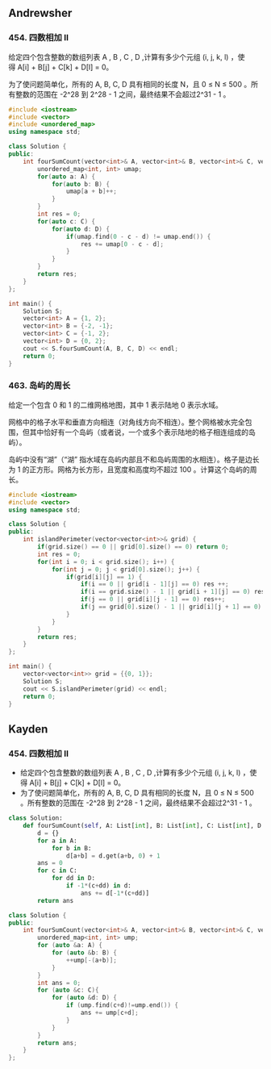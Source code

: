 ## Andrewsher

### 454. 四数相加 II
给定四个包含整数的数组列表 A , B , C , D ,计算有多少个元组 (i, j, k, l) ，使得 A[i] + B[j] + C[k] + D[l] = 0。

为了使问题简单化，所有的 A, B, C, D 具有相同的长度 N，且 0 ≤ N ≤ 500 。所有整数的范围在 -2^28 到 2^28 - 1 之间，最终结果不会超过2^31 - 1 。

``` C++
#include <iostream>
#include <vector>
#include <unordered_map>
using namespace std;

class Solution {
public:
    int fourSumCount(vector<int>& A, vector<int>& B, vector<int>& C, vector<int>& D) {
        unordered_map<int, int> umap;
        for(auto a: A) {
            for(auto b: B) {
                umap[a + b]++;
            }
        }
        int res = 0;
        for(auto c: C) {
            for(auto d: D) {
                if(umap.find(0 - c - d) != umap.end()) {
                    res += umap[0 - c - d];
                }
            }
        }
        return res;
    }
};

int main() {
    Solution S;
    vector<int> A = {1, 2};
    vector<int> B = {-2, -1};
    vector<int> C = {-1, 2};
    vector<int> D = {0, 2};
    cout << S.fourSumCount(A, B, C, D) << endl;
    return 0;
}

```

### 463. 岛屿的周长

给定一个包含 0 和 1 的二维网格地图，其中 1 表示陆地 0 表示水域。

网格中的格子水平和垂直方向相连（对角线方向不相连）。整个网格被水完全包围，但其中恰好有一个岛屿（或者说，一个或多个表示陆地的格子相连组成的岛屿）。

岛屿中没有“湖”（“湖” 指水域在岛屿内部且不和岛屿周围的水相连）。格子是边长为 1 的正方形。网格为长方形，且宽度和高度均不超过 100 。计算这个岛屿的周长。

``` C++
#include <iostream>
#include <vector>
using namespace std;

class Solution {
public:
    int islandPerimeter(vector<vector<int>>& grid) {
        if(grid.size() == 0 || grid[0].size() == 0) return 0;
        int res = 0;
        for(int i = 0; i < grid.size(); i++) {
            for(int j = 0; j < grid[0].size(); j++) {
                if(grid[i][j] == 1) {
                    if(i == 0 || grid[i - 1][j] == 0) res ++;
                    if(i == grid.size() - 1 || grid[i + 1][j] == 0) res++;
                    if(j == 0 || grid[i][j - 1] == 0) res++;
                    if(j == grid[0].size() - 1 || grid[i][j + 1] == 0) res++;
                }
            }
        }
        return res;
    }
};

int main() {
    vector<vector<int>> grid = {{0, 1}};
    Solution S;
    cout << S.islandPerimeter(grid) << endl;
    return 0;
}
```


## Kayden

### 454. 四数相加 II

* 给定四个包含整数的数组列表 A , B , C , D ,计算有多少个元组 (i, j, k, l) ，使得 A[i] + B[j] + C[k] + D[l] = 0。
* 为了使问题简单化，所有的 A, B, C, D 具有相同的长度 N，且 0 ≤ N ≤ 500 。所有整数的范围在 -2^28 到 2^28 - 1 之间，最终结果不会超过2^31 - 1 。

```Python
class Solution:
    def fourSumCount(self, A: List[int], B: List[int], C: List[int], D: List[int]) -> int:
        d = {}
        for a in A:
            for b in B:
                d[a+b] = d.get(a+b, 0) + 1
        ans = 0
        for c in C:
            for dd in D:
                if -1*(c+dd) in d:
                    ans += d[-1*(c+dd)]
        return ans
```

```C++
class Solution {
public:
    int fourSumCount(vector<int>& A, vector<int>& B, vector<int>& C, vector<int>& D) {
        unordered_map<int, int> ump;
        for (auto &a: A) {
            for (auto &b: B) {
                ++ump[-(a+b)];
            }
        }
        int ans = 0;
        for (auto &c: C){
            for (auto &d: D) {
                if (ump.find(c+d)!=ump.end()) {
                    ans += ump[c+d];
                }
            }
        }
        return ans;
    }
};
```